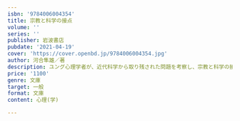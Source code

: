 ```yaml
---
isbn: '9784006004354'
title: 宗教と科学の接点
volume: ''
series: ''
publisher: 岩波書店
pubdate: '2021-04-19'
cover: 'https://cover.openbd.jp/9784006004354.jpg'
author: 河合隼雄／著
description: ユング心理学者が、近代科学から取り残された問題を考察し、宗教と科学の接点にある心理療法を論じる。
price: '1100'
genre: 文庫
target: 一般
format: 文庫
content: 心理(学)

---
```

